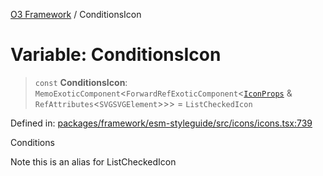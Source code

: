 [O3 Framework](../API.md) / ConditionsIcon

# Variable: ConditionsIcon

> `const` **ConditionsIcon**: `MemoExoticComponent`\<`ForwardRefExoticComponent`\<[`IconProps`](../type-aliases/IconProps.md) & `RefAttributes`\<`SVGSVGElement`\>\>\> = `ListCheckedIcon`

Defined in: [packages/framework/esm-styleguide/src/icons/icons.tsx:739](https://github.com/openmrs/openmrs-esm-core/blob/18d2874f03a33a6ab8295af0e87ac97fdd150718/packages/framework/esm-styleguide/src/icons/icons.tsx#L739)

Conditions

Note this is an alias for ListCheckedIcon
